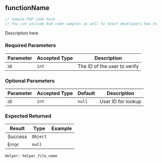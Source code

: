 ## functionName

```php
// Sample PHP code here
// You can include bad code samples as well to teach developers how to produce errors, but be sure that you prefix each group of code samples with good or bad
```

Description here

### Required Parameters
Parameter | Accepted Type | Description
--------- | ----------- | -----------
id | `int` | The ID of the user to verify

### Optional Parameters
Parameter | Accepted Type | Default | Description
--------- | ----------- | ----------- | -----------
id | `int` | `null` | User ID for lookup

### Expected Returned
Result | Type | Example
--------- | ----------- | -----------
Success | `Object` |
Error | `null` |

`Helper: helper_file_name`
